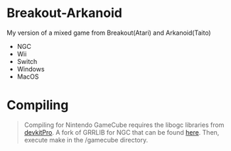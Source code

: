 # Breakout-Arkanoid
My version of a mixed game from Breakout(Atari) and Arkanoid(Taito)

 - NGC
 - Wii 
 - Switch
 - Windows
 - MacOS

# Compiling 
> Compiling for Nintendo GameCube requires the libogc libraries from [devkitPro](https://devkitpro.org/wiki/Getting_Started). A fork of GRRLIB for NGC that can be found [here](https://github.com/capz/GRRLIB). Then, execute make in the /gamecube directory.

